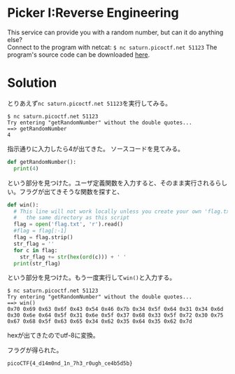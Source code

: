 # Picker I:Reverse Engineering

This service can provide you with a random number, but can it do anything else?  
Connect to the program with netcat: `$ nc saturn.picoctf.net 51123`
The program's source code can be downloaded [here](picker-I.py).

# Solution

とりあえず`nc saturn.picoctf.net 51123`を実行してみる。
```
$ nc saturn.picoctf.net 51123
Try entering "getRandomNumber" without the double quotes...
==> getRandomNumber
4
```
指示通りに入力したら4が出てきた。
ソースコードを見てみる。
```python
def getRandomNumber():
  print(4)
```
という部分を見つけた。ユーザ定義関数を入力すると、そのまま実行されるらしい。フラグが出てきそうな関数を探すと、
```python
def win():
  # This line will not work locally unless you create your own 'flag.txt' in
  #   the same directory as this script
  flag = open('flag.txt', 'r').read()
  #flag = flag[:-1]
  flag = flag.strip()
  str_flag = ''
  for c in flag:
    str_flag += str(hex(ord(c))) + ' '
  print(str_flag)
```
という部分を見つけた。もう一度実行して`win()`と入力する。
```
$ nc saturn.picoctf.net 51123
Try entering "getRandomNumber" without the double quotes...
==> win()
0x70 0x69 0x63 0x6f 0x43 0x54 0x46 0x7b 0x34 0x5f 0x64 0x31 0x34 0x6d 0x30 0x6e 0x64 0x5f 0x31 0x6e 0x5f 0x37 0x68 0x33 0x5f 0x72 0x30 0x75 0x67 0x68 0x5f 0x63 0x65 0x34 0x62 0x35 0x64 0x35 0x62 0x7d
```
hexが出てきたのでutf-8に変換。

フラグが得られた。

`picoCTF{4_d14m0nd_1n_7h3_r0ugh_ce4b5d5b}`

